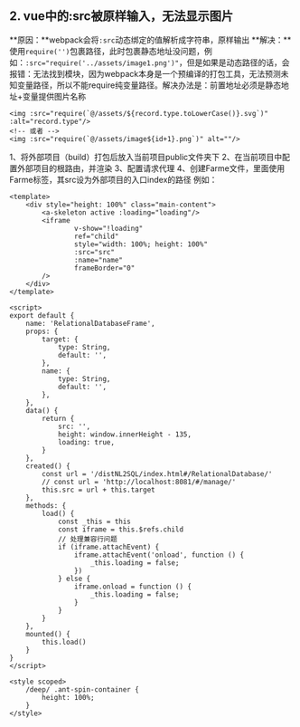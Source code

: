 ## 2. vue中<img :src=''>的:src被原样输入，无法显示图片
**原因：**webpack会将`:src`动态绑定的值解析成字符串，原样输出
**解决：**使用`require('')`包裹路径，此时包裹静态地址没问题，例如：`:src="require('../assets/image1.png')"`，但是如果是动态路径的话，会报错：无法找到模块，因为webpack本身是一个预编译的打包工具，无法预测未知变量路径，所以不能require纯变量路径。解决办法是：前置地址必须是静态地址+变量提供图片名称
```
<img :src="require(`@/assets/${record.type.toLowerCase()}.svg`)" :alt="record.type"/>
<!-- 或者 -->
<img :src="require(`@/assets/image${id+1}.png`)" alt=""/>
```
1、将外部项目（build）打包后放入当前项目public文件夹下
2、在当前项目中配置外部项目的根路由，并渲染
3、配置请求代理
4、创建Farme文件，里面使用Farme标签，其src设为外部项目的入口index的路径
例如：
```
<template>
    <div style="height: 100%" class="main-content">
        <a-skeleton active :loading="loading"/>
        <iframe
                v-show="!loading"
                ref="child"
                style="width: 100%; height: 100%"
                :src="src"
                :name="name"
                frameBorder="0"
        />
    </div>
</template>

<script>
export default {
    name: 'RelationalDatabaseFrame',
    props: {
        target: {
            type: String,
            default: '',
        },
        name: {
            type: String,
            default: '',
        },
    },
    data() {
        return {
            src: '',
            height: window.innerHeight - 135,
            loading: true,
        }
    },
    created() {
        const url = '/distNL2SQL/index.html#/RelationalDatabase/'
        // const url = 'http://localhost:8081/#/manage/'
        this.src = url + this.target
    },
    methods: {
        load() {
            const _this = this
            const iframe = this.$refs.child
            // 处理兼容行问题
            if (iframe.attachEvent) {
                iframe.attachEvent('onload', function () {
                    _this.loading = false;
                })
            } else {
                iframe.onload = function () {
                    _this.loading = false;
                }
            }
        }
    },
    mounted() {
        this.load()
    }
}
</script>

<style scoped>
    /deep/ .ant-spin-container {
        height: 100%;
    }
</style>

```
